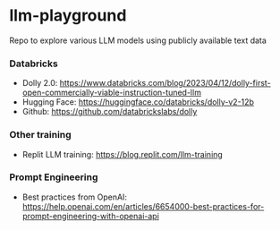 # llm-playground
Repo to explore various LLM models using publicly available text data


### Databricks
- Dolly 2.0: https://www.databricks.com/blog/2023/04/12/dolly-first-open-commercially-viable-instruction-tuned-llm
- Hugging Face: https://huggingface.co/databricks/dolly-v2-12b
- Github: https://github.com/databrickslabs/dolly

### Other training
- Replit LLM training: https://blog.replit.com/llm-training

### Prompt Engineering
- Best practices from OpenAI: https://help.openai.com/en/articles/6654000-best-practices-for-prompt-engineering-with-openai-api
